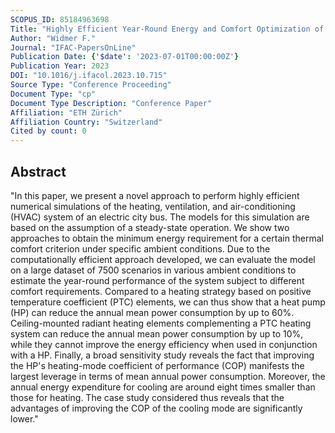 ```yaml
---
SCOPUS_ID: 85184963698
Title: "Highly Efficient Year-Round Energy and Comfort Optimization of HVAC Systems in Electric City Buses"
Author: "Widmer F."
Journal: "IFAC-PapersOnLine"
Publication Date: {'$date': '2023-07-01T00:00:00Z'}
Publication Year: 2023
DOI: "10.1016/j.ifacol.2023.10.715"
Source Type: "Conference Proceeding"
Document Type: "cp"
Document Type Description: "Conference Paper"
Affiliation: "ETH Zürich"
Affiliation Country: "Switzerland"
Cited by count: 0
---
```


## Abstract
"In this paper, we present a novel approach to perform highly efficient numerical simulations of the heating, ventilation, and air-conditioning (HVAC) system of an electric city bus. The models for this simulation are based on the assumption of a steady-state operation. We show two approaches to obtain the minimum energy requirement for a certain thermal comfort criterion under specific ambient conditions. Due to the computationally efficient approach developed, we can evaluate the model on a large dataset of 7500 scenarios in various ambient conditions to estimate the year-round performance of the system subject to different comfort requirements. Compared to a heating strategy based on positive temperature coefficient (PTC) elements, we can thus show that a heat pump (HP) can reduce the annual mean power consumption by up to 60%. Ceiling-mounted radiant heating elements complementing a PTC heating system can reduce the annual mean power consumption by up to 10%, while they cannot improve the energy efficiency when used in conjunction with a HP. Finally, a broad sensitivity study reveals the fact that improving the HP's heating-mode coefficient of performance (COP) manifests the largest leverage in terms of mean annual power consumption. Moreover, the annual energy expenditure for cooling are around eight times smaller than those for heating. The case study considered thus reveals that the advantages of improving the COP of the cooling mode are significantly lower."
